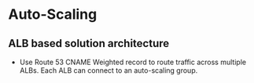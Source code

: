 # Auto-Scaling

## ALB based solution architecture
- Use Route 53 CNAME Weighted record to route traffic across multiple ALBs. Each ALB can connect to an auto-scaling group.